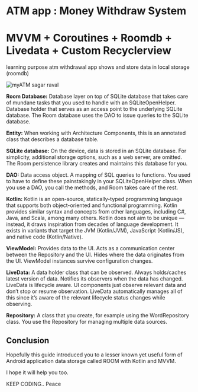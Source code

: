 # ATM app : Money Withdraw System
# MVVM + Coroutines + Roomdb + Livedata + Custom Recyclerview

learning purpose atm withdrawal app shows and store data in local storage (roomdb)

![myATM sagar raval](https://user-images.githubusercontent.com/21954113/193047598-eaeaf8e4-264d-4e55-8b0d-c7bdeee82bb9.jpg)


**Room Database:** Database layer on top of SQLite database that takes care of mundane tasks that you used to handle with an SQLiteOpenHelper. Database holder that serves as an access point to the underlying SQLite database. The Room database uses the DAO to issue queries to the SQLite database.

**Entity:** When working with Architecture Components, this is an annotated class that describes a database table.

**SQLite database:** On the device, data is stored in an SQLite database. For simplicity, additional storage options, such as a web server, are omitted. The Room persistence library creates and maintains this database for you.

**DAO:** Data access object. A mapping of SQL queries to functions. You used to have to define these painstakingly in your SQLiteOpenHelper class. When you use a DAO, you call the methods, and Room takes care of the rest.

**Kotlin:** Kotlin is an open-source, statically-typed programming language that supports both object-oriented and functional programming. Kotlin provides similar syntax and concepts from other languages, including C#, Java, and Scala, among many others. Kotlin does not aim to be unique — instead, it draws inspiration from decades of language development. It exists in variants that target the JVM (Kotlin/JVM), JavaScript (Kotlin/JS), and native code (Kotlin/Native).

**ViewModel:** Provides data to the UI. Acts as a communication center between the Repository and the UI. Hides where the data originates from the UI. ViewModel instances survive configuration changes.

**LiveData:** A data holder class that can be observed. Always holds/caches latest version of data. Notifies its observers when the data has changed. LiveData is lifecycle aware. UI components just observe relevant data and don’t stop or resume observation. LiveData automatically manages all of this since it’s aware of the relevant lifecycle status changes while observing.

**Repository:** A class that you create, for example using the WordRepository class. You use the Repository for managing multiple data sources.


## **Conclusion**

Hopefully this guide introduced you to a lesser known yet useful form of Android application data storage called ROOM with Kotlin and MVVM.

I hope it will help you too.

KEEP CODING.. Peace

